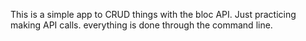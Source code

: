 This is a simple app to CRUD things with the bloc API. Just practicing making API calls. everything is done through the command line.
